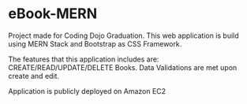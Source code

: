 # eBook-MERN

Project made for Coding Dojo Graduation.
This web application is build using MERN Stack and Bootstrap as CSS Framework.

The features that this application includes are: CREATE/READ/UPDATE/DELETE Books.
Data Validations are met upon create and edit.

Application is publicly deployed on Amazon EC2
